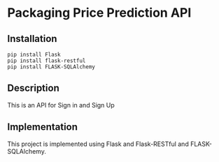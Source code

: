 # Packaging Price Prediction API

## Installation

```
pip install Flask
pip install flask-restful
pip install FLASK-SQLAlchemy
```

## Description

This is an API for Sign in and Sign Up

## Implementation

This project is implemented using Flask and Flask-RESTful and FLASK-SQLAlchemy.
